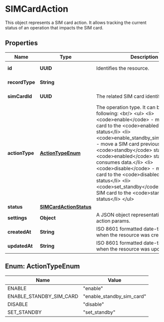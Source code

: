 

# SIMCardAction

This object represents a SIM card action. It allows tracking the current status of an operation that impacts the SIM card.

## Properties

| Name | Type | Description | Notes |
|------------ | ------------- | ------------- | -------------|
|**id** | **UUID** | Identifies the resource. |  [optional] [readonly] |
|**recordType** | **String** |  |  [optional] [readonly] |
|**simCardId** | **UUID** | The related SIM card identifier. |  [optional] [readonly] |
|**actionType** | [**ActionTypeEnum**](#ActionTypeEnum) | The operation type. It can be one of the following: &lt;br/&gt; &lt;ul&gt;  &lt;li&gt;&lt;code&gt;enable&lt;/code&gt; - move the SIM card to the &lt;code&gt;enabled&lt;/code&gt; status&lt;/li&gt;  &lt;li&gt;&lt;code&gt;enable_standby_sim_card&lt;/code&gt; - move a SIM card previously on the &lt;code&gt;standby&lt;/code&gt; status to the &lt;code&gt;enabled&lt;/code&gt; status after it consumes data.&lt;/li&gt;  &lt;li&gt;&lt;code&gt;disable&lt;/code&gt; - move the SIM card to the &lt;code&gt;disabled&lt;/code&gt; status&lt;/li&gt;  &lt;li&gt;&lt;code&gt;set_standby&lt;/code&gt; - move the SIM card to the &lt;code&gt;standby&lt;/code&gt; status&lt;/li&gt;  &lt;/ul&gt; |  [optional] [readonly] |
|**status** | [**SIMCardActionStatus**](SIMCardActionStatus.md) |  |  [optional] |
|**settings** | **Object** | A JSON object representation of the action params. |  [optional] [readonly] |
|**createdAt** | **String** | ISO 8601 formatted date-time indicating when the resource was created. |  [optional] [readonly] |
|**updatedAt** | **String** | ISO 8601 formatted date-time indicating when the resource was updated. |  [optional] [readonly] |



## Enum: ActionTypeEnum

| Name | Value |
|---- | -----|
| ENABLE | &quot;enable&quot; |
| ENABLE_STANDBY_SIM_CARD | &quot;enable_standby_sim_card&quot; |
| DISABLE | &quot;disable&quot; |
| SET_STANDBY | &quot;set_standby&quot; |



